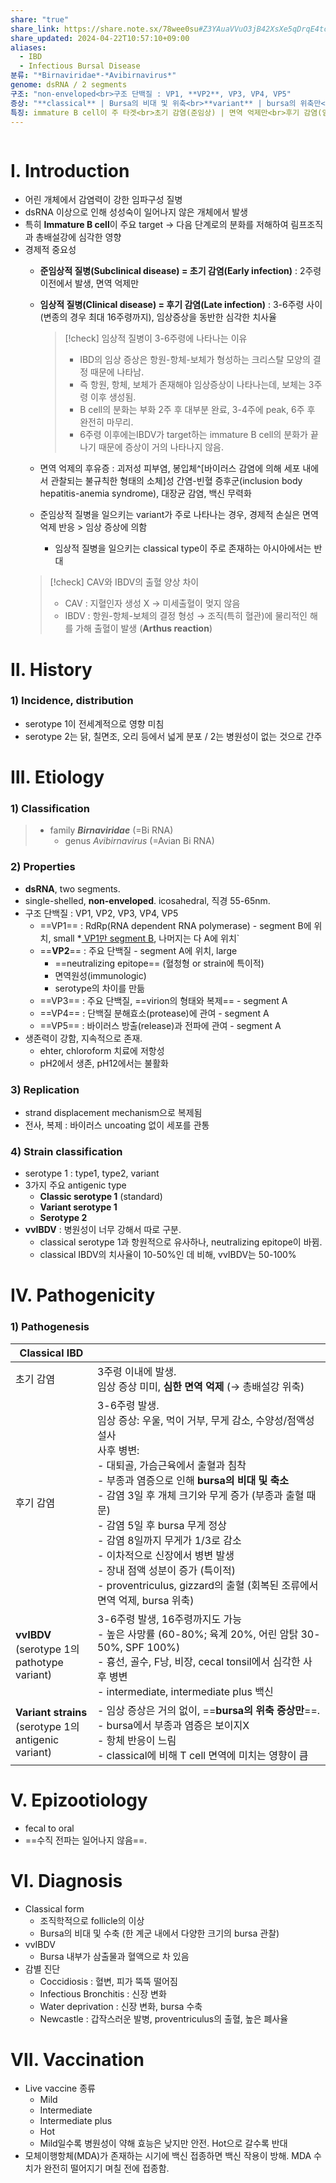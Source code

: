 ```yaml
---
share: "true"
share_link: https://share.note.sx/78wee0su#Z3YAuaVVuO3jB42XsXe5qDrqE4tck4WZEeuArR1ahKU
share_updated: 2024-04-22T10:57:10+09:00
aliases:
  - IBD
  - Infectious Bursal Disease
분류: "*Birnaviridae*-*Avibirnavirus*"
genome: dsRNA / 2 segments
구조: "non-enveloped<br>구조 단백질 : VP1, **VP2**, VP3, VP4, VP5"
증상: "**classical** | Bursa의 비대 및 위축<br>**variant** | bursa의 위축만<br>**vvIBDV** | 높은 폐사율"
특징: immature B cell이 주 타겟<br>초기 감염(준임상) | 면역 억제만<br>후기 감염(임상) | 면역 억제와 함께 임상 증상<br>수평 전파만 가능
---
```


```table-of-contents
```

# Ⅰ. Introduction

- 어린 개체에서 감염력이 강한 임파구성 질병
- dsRNA 이상으로 인해 성성숙이 일어나지 않은 개체에서 발생
- 특히 **Immature B cell**이 주요 target → 다음 단계로의 분화를 저해하여 림프조직과 총배설강에 심각한 영향
- 경제적 중요성
	- **준임상적 질병(Subclinical disease) = 초기 감염(Early infection)**
	  : 2주령 이전에서 발생, 면역 억제만
	- **임상적 질병(Clinical disease) = 후기 감염(Late infection)**
	  : 3-6주령 사이(변종의 경우 최대 16주령까지), 임상증상을 동반한 심각한 치사율
	  >[!check] 임상적 질병이 3-6주령에 나타나는 이유
	  >- IBD의 임상 증상은 항원-항체-보체가 형성하는 크리스탈 모양의 결정 때문에 나타남.
	  >	- 즉 항원, 항체, 보체가 존재해야 임상증상이 나타나는데, 보체는 3주령 이후 생성됨.
	  >- B cell의 분화는 부화 2주 후 대부분 완료, 3-4주에 peak, 6주 후 완전히 마무리.
	  >	- 6주령 이후에는IBDV가 target하는 immature B cell의 분화가 끝나기 때문에 증상이 거의 나타나지 않음.

	- 면역 억제의 후유증 : 괴저성 피부염, 봉입체^[바이러스 감염에 의해 세포 내에서 관찰되는 불규칙한 형태의 소체]성 간염-빈혈 증후군(inclusion body hepatitis-anemia syndrome), 대장균 감염, 백신 무력화
	- 준임상적 질병을 일으키는 variant가 주로 나타나는 경우, 경제적 손실은 면역 억제 반응 > 임상 증상에 의함
		- 임상적 질병을 일으키는 classical type이 주로 존재하는 아시아에서는 반대
	>[!check] CAV와 IBDV의 출혈 양상 차이
	>- CAV : 지혈인자 생성 X → 미세출혈이 멎지 않음
	>- IBDV : 항원-항체-보체의 결정 형성 → 조직(특히 혈관)에 물리적인 해를 가해 출혈이 발생 (**Arthus reaction**)
	

# Ⅱ. History

### 1) Incidence, distribution

- serotype 1이 전세계적으로 영향 미침
- serotype 2는 닭, 칠면조, 오리 등에서 넓게 분포 / 2는 병원성이 없는 것으로 간주

# Ⅲ. Etiology

### 1) Classification

> - family ***Birnaviridae*** (=Bi RNA)
> 	- genus *Avibirnavirus* (=Avian Bi RNA)

### 2) Properties

- **dsRNA**, two segments.
- single-shelled, **non-enveloped**. icosahedral, 직경 55-65nm.
- 구조 단백질 : VP1, VP2, VP3, VP4, VP5
	- ==VP1== : RdRp(RNA dependent RNA polymerase) - segment B에 위치, small
	  \*<u> VP1만 segment B</u>, 나머지는 다 A에 위치`
	- ==**VP2**== : 주요 단백질 - segment A에 위치, large
		- ==neutralizing epitope== (혈청형 or strain에 특이적)
		- 면역원성(immunologic)
		- serotype의 차이를 만듦
	- ==VP3== : 주요 단백질, ==virion의 형태와 복제== - segment A
	- ==VP4== : 단백질 분해효소(protease)에 관여 - segment A
	- ==VP5== : 바이러스 방출(release)과 전파에 관여 - segment A
- 생존력이 강함, 지속적으로 존재.
	- ehter, chloroform 치료에 저항성
	- pH2에서 생존, pH12에서는 불활화

### 3) Replication

- strand displacement mechanism으로 복제됨
- 전사, 복제 : 바이러스 uncoating 없이 세포를 관통

### 4) Strain classification

- serotype 1 : type1, type2, variant
- 3가지 주요 antigenic type
	- **Classic serotype 1** (standard)
	- **Variant serotype 1**
	- **Serotype 2**
- **vvIBDV** : 병원성이 너무 강해서 따로 구분.
	- classical serotype 1과 항원적으로 유사하나, neutralizing epitope이 바뀜.
	- classical IBDV의 치사율이 10-50%인 데 비해, vvIBDV는 50-100%

# Ⅳ. Pathogenicity

### 1) Pathogenesis

| Classical IBD                                             |                                                                                                                                                                                                                                                                                                                                   |
| --------------------------------------------------------- | --------------------------------------------------------------------------------------------------------------------------------------------------------------------------------------------------------------------------------------------------------------------------------------------------------------------------------- |
| 초기 감염                                                     | 3주령 이내에 발생.<br>임상 증상 미미, **심한 면역 억제** (→ 총배설강 위축)                                                                                                                                                                                                                                                                                 |
| 후기 감염                                                     | 3-6주령 발생.<br>임상 증상: 우울, 먹이 거부, 무게 감소, 수양성/점액성 설사<br>사후 병변:<br>- 대퇴골, 가슴근육에서 출혈과 침착<br>- 부종과 염증으로 인해 **bursa의 비대 및 축소**<br>   - 감염 3일 후 개체 크기와 무게 증가 (부종과 출혈 때문)<br>   - 감염 5일 후 bursa 무게 정상<br>   - 감염 8일까지 무게가 1/3로 감소<br>- 이차적으로 신장에서 병변 발생<br>- 장내 점액 성분이 증가 (특이적)<br>- proventriculus, gizzard의 출혈 (회복된 조류에서 면역 억제, bursa 위축) |
| **vvIBDV**<br>(serotype 1의<br>pathotype variant)          | 3-6주령 발생, 16주령까지도 가능<br>- 높은 사망률 (60-80%; 육계 20%, 어린 암탉 30-50%, SPF 100%)<br>- 흉선, 골수, F낭, 비장, cecal tonsil에서 심각한 사후 병변<br>- intermediate, intermediate plus 백신                                                                                                                                                                   |
| **Variant strains**<br>(serotype 1의<br>antigenic variant) | - 임상 증상은 거의 없이, ==**bursa의 위축 증상만**==.<br>- bursa에서 부종과 염증은 보이지X<br>- 항체 반응이 느림<br>- classical에 비해 T cell 면역에 미치는 영향이 큼                                                                                                                                                                                                           |

# Ⅴ. Epizootiology

- fecal to oral
- ==수직 전파는 일어나지 않음==.

# Ⅵ. Diagnosis

- Classical form
	- 조직학적으로 follicle의 이상
	- Bursa의 비대 및 수축 (한 계군 내에서 다양한 크기의 bursa 관찰)
- vvIBDV
	- Bursa 내부가 삼출물과 혈액으로 차 있음
- 감별 진단
	- Coccidiosis : 혈변, 피가 뚝뚝 떨어짐
	- Infectious Bronchitis : 신장 변화
	- Water deprivation : 신장 변화, bursa 수축
	- Newcastle : 갑작스러운 발병, proventriculus의 출혈, 높은 폐사율

# Ⅶ. Vaccination

- Live vaccine 종류
	- Mild
	- Intermediate
	- Intermediate plus
	- Hot
	- Mild일수록 병원성이 약해 효능은 낮지만 안전. Hot으로 갈수록 반대
- 모체이행항체(MDA)가 존재하는 시기에 백신 접종하면 백신 작용이 방해. 
  MDA 수치가 완전히 떨어지기 며칠 전에 접종함.